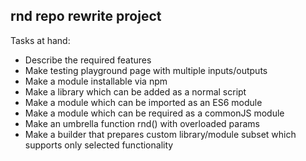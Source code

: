## rnd repo rewrite project

Tasks at hand:

- Describe the required features
- Make testing playground page with multiple inputs/outputs
- Make a module installable via npm
- Make a library which can be added as a normal script
- Make a module which can be imported as an ES6 module
- Make a module which can be required as a commonJS module
- Make an umbrella function rnd() with overloaded params
- Make a builder that prepares custom library/module subset which supports only selected functionality
